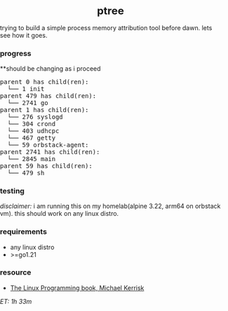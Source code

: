 <style>
    body {
        padding: 0;
        margin: 0;
    }
    .title {
        font-size: 24px;
        display: flex;
        justify-content: center;
    }

</style>

<h1 class='title'>ptree</h1>
<span>trying to build a simple process memory attribution tool before dawn. lets see how it goes.</span>

<h3>progress</h3>
**should be changing as i proceed
<pre>
parent 0 has child(ren):
  └── 1 init
parent 479 has child(ren):
  └── 2741 go
parent 1 has child(ren):
  └── 276 syslogd
  └── 304 crond
  └── 403 udhcpc
  └── 467 getty
  └── 59 orbstack-agent:
parent 2741 has child(ren):
  └── 2845 main
parent 59 has child(ren):
  └── 479 sh
</pre>

<h3>testing</h3>
<em>disclaimer:</em> i am running this on my homelab(alpine 3.22, arm64 on orbstack vm). this should work on any linux distro.

<h3>requirements</h3>
<ul>
<li>any linux distro</li>
<li>>=go1.21</li>
</ul>

<h3>resource</h3>
<ul>
    <li>
        <a href="https://broman.dev/download/The%20Linux%20Programming%20Interface.pdf">The Linux Programming book, Michael Kerrisk</a>
    </li>
</ul>

<em>ET: 1h 33m</em>